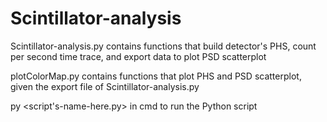# Scintillator-analysis
Scintillator-analysis.py contains functions that build detector's PHS, count per second time trace, and export data to plot PSD scatterplot

plotColorMap.py contains functions that plot PHS and PSD scatterplot, given the export file of Scintillator-analysis.py

py <script's-name-here.py> in cmd to run the Python script
